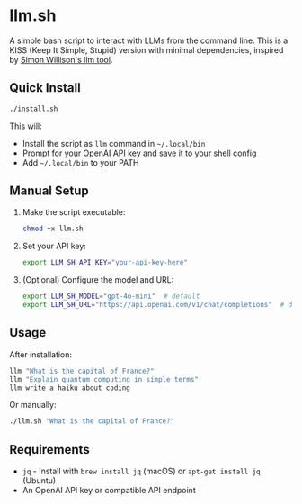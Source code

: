 # llm.sh

A simple bash script to interact with LLMs from the command line. This is a KISS (Keep It Simple, Stupid) version with minimal dependencies, inspired by [Simon Willison's llm tool](https://github.com/simonw/llm).

## Quick Install

```bash
./install.sh
```

This will:
- Install the script as `llm` command in `~/.local/bin`
- Prompt for your OpenAI API key and save it to your shell config
- Add `~/.local/bin` to your PATH

## Manual Setup

1. Make the script executable:
   ```bash
   chmod +x llm.sh
   ```

2. Set your API key:
   ```bash
   export LLM_SH_API_KEY="your-api-key-here"
   ```

3. (Optional) Configure the model and URL:
   ```bash
   export LLM_SH_MODEL="gpt-4o-mini"  # default
   export LLM_SH_URL="https://api.openai.com/v1/chat/completions"  # default
   ```

## Usage

After installation:
```bash
llm "What is the capital of France?"
llm "Explain quantum computing in simple terms"
llm write a haiku about coding
```

Or manually:
```bash
./llm.sh "What is the capital of France?"
```

## Requirements

- `jq` - Install with `brew install jq` (macOS) or `apt-get install jq` (Ubuntu)
- An OpenAI API key or compatible API endpoint
